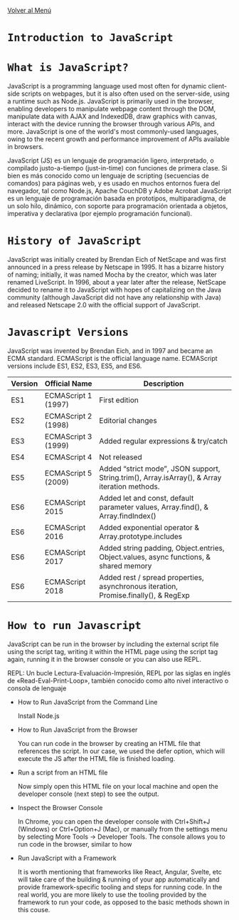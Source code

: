 [Volver al Menú](../root.md)

# `Introduction to JavaScript`

# `What is JavaScript?`

JavaScript is a programming language used most often for dynamic client-side scripts on webpages, but it is also often used on the server-side, using a runtime such as Node.js. 
JavaScript is primarily used in the browser, enabling developers to manipulate webpage content through the DOM, manipulate data with AJAX and IndexedDB, draw graphics with canvas, interact with the device running the browser through various APIs, and more. JavaScript is one of the world's most commonly-used languages, owing to the recent growth and performance improvement of APIs available in browsers. 

JavaScript (JS) es un lenguaje de programación ligero, interpretado, o compilado justo-a-tiempo (just-in-time) con funciones de primera clase. Si bien es más conocido como un lenguaje de scripting (secuencias de comandos) para páginas web, y es usado en muchos entornos fuera del navegador, tal como Node.js, Apache CouchDB y Adobe Acrobat JavaScript es un lenguaje de programación basada en prototipos, multiparadigma, de un solo hilo, dinámico, con soporte para programación orientada a objetos, imperativa y declarativa (por ejemplo programación funcional).

# `History of JavaScript `

JavaScript was initially created by Brendan Eich of NetScape and was first announced in a press release by Netscape in 1995. It has a bizarre history of naming; initially, it was named Mocha by the creator, which was later renamed LiveScript. In 1996, about a year later after the release, NetScape decided to rename it to JavaScript with hopes of capitalizing on the Java community (although JavaScript did not have any relationship with Java) and released Netscape 2.0 with the official support of JavaScript. 

# `Javascript Versions`

JavaScript was invented by Brendan Eich, and in 1997 and became an ECMA standard. ECMAScript is the official language name. ECMAScript versions include ES1, ES2, ES3, ES5, and ES6.

Version	| Official Name | Description
---|---|---
ES1	| ECMAScript 1 (1997)	| First edition
ES2	| ECMAScript 2 (1998) |	Editorial changes
ES3	| ECMAScript 3 (1999)	| Added regular expressions & try/catch
ES4	| ECMAScript 4	| Not released
ES5	| ECMAScript 5 (2009)	| Added “strict mode”, JSON support, String.trim(), Array.isArray(), & Array iteration methods.
ES6	| ECMAScript 2015	| Added let and const, default parameter values, Array.find(), & Array.findIndex()
ES6	| ECMAScript 2016	| Added exponential operator & Array.prototype.includes
ES6	| ECMAScript 2017	| Added string padding, Object.entries, Object.values, async functions, & shared memory
ES6	| ECMAScript 2018	| Added rest / spread properties, asynchronous iteration, Promise.finally(), & RegExp

# `How to run Javascript`

JavaScript can be run in the browser by including the external script file using the script tag, writing it within the HTML page using the script tag again, running it in the browser console or you can also use REPL.

REPL: Un bucle Lectura-Evaluación-Impresión, REPL por las siglas en inglés de «Read-Eval-Print-Loop», también conocido como alto nivel interactivo o consola de lenguaje

- How to Run JavaScript from the Command Line

    Install Node.js

- How to Run JavaScript from the Browser

    You can run code in the browser by creating an HTML file that references the script. In our case, we used the defer option, which will execute the JS after the HTML file is finished loading.

- Run a script from an HTML file

    Now simply open this HTML file on your local machine and open the developer console (next step) to see the output.

- Inspect the Browser Console

    In Chrome, you can open the developer console with Ctrl+Shift+J (Windows) or Ctrl+Option+J (Mac), or manually from the settings menu by selecting More Tools -> Developer Tools. The console allows you to run code in the browser, similar to how

- Run JavaScript with a Framework

    It is worth mentioning that frameworks like React, Angular, Svelte, etc will take care of the building & running of your app automatically and provide framework-specific tooling and steps for running code. In the real world, you are more likely to use the tooling provided by the framework to run your code, as opposed to the basic methods shown in this couse.